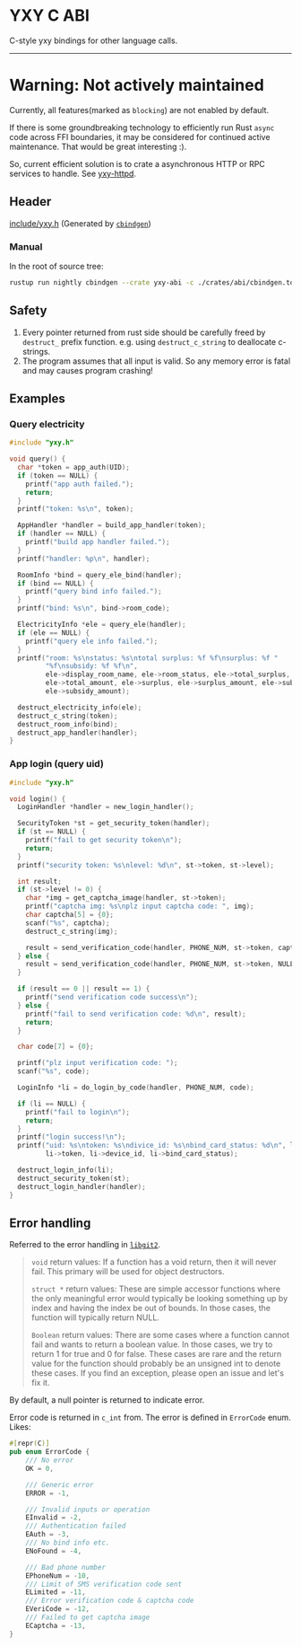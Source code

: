 # YXY C ABI

C-style yxy bindings for other language calls.

---

# Warning: Not actively maintained
Currently, all features(marked as `blocking`) are not enabled by default.

If there is some groundbreaking technology to efficiently run Rust `async` code across FFI boundaries, 
it may be considered for continued active maintenance. That would be great interesting :).

So, current efficient solution is to crate a asynchronous HTTP or RPC services to handle.
See [yxy-httpd].

[yxy-httpd]: https://github.com/DumpTime/yxy/tree/dev/crates/httpd

## Header
[include/yxy.h](include/yxy.h) (Generated by [`cbindgen`](https://github.com/eqrion/cbindgen))

### Manual
In the root of source tree:
```bash
rustup run nightly cbindgen --crate yxy-abi -c ./crates/abi/cbindgen.toml -o ./crates/abi/include/yxy.h
```

## Safety
1. Every pointer returned from rust side should be carefully freed by `destruct_` prefix function. e.g. using `destruct_c_string` to deallocate c-strings.
2. The program assumes that all input is valid. So any memory error is fatal and may causes program crashing!

## Examples

### Query electricity

```c
#include "yxy.h"

void query() {
  char *token = app_auth(UID);
  if (token == NULL) {
    printf("app auth failed.");
    return;
  }
  printf("token: %s\n", token);

  AppHandler *handler = build_app_handler(token);
  if (handler == NULL) {
    printf("build app handler failed.");
  }
  printf("handler: %p\n", handler);

  RoomInfo *bind = query_ele_bind(handler);
  if (bind == NULL) {
    printf("query bind info failed.");
  }
  printf("bind: %s\n", bind->room_code);

  ElectricityInfo *ele = query_ele(handler);
  if (ele == NULL) {
    printf("query ele info failed.");
  }
  printf("room: %s\nstatus: %s\ntotal surplus: %f %f\nsurplus: %f "
         "%f\nsubsidy: %f %f\n",
         ele->display_room_name, ele->room_status, ele->total_surplus,
         ele->total_amount, ele->surplus, ele->surplus_amount, ele->subsidy,
         ele->subsidy_amount);

  destruct_electricity_info(ele);
  destruct_c_string(token);
  destruct_room_info(bind);
  destruct_app_handler(handler);
}
```

### App login (query uid)

```c
#include "yxy.h"

void login() {
  LoginHandler *handler = new_login_handler();

  SecurityToken *st = get_security_token(handler);
  if (st == NULL) {
    printf("fail to get security token\n");
    return;
  }
  printf("security token: %s\nlevel: %d\n", st->token, st->level);

  int result;
  if (st->level != 0) {
    char *img = get_captcha_image(handler, st->token);
    printf("captcha img: %s\nplz input captcha code: ", img);
    char captcha[5] = {0};
    scanf("%s", captcha);
    destruct_c_string(img);

    result = send_verification_code(handler, PHONE_NUM, st->token, captcha);
  } else {
    result = send_verification_code(handler, PHONE_NUM, st->token, NULL);
  }

  if (result == 0 || result == 1) {
    printf("send verification code success\n");
  } else {
    printf("fail to send verification code: %d\n", result);
    return;
  }

  char code[7] = {0};

  printf("plz input verification code: ");
  scanf("%s", code);

  LoginInfo *li = do_login_by_code(handler, PHONE_NUM, code);

  if (li == NULL) {
    printf("fail to login\n");
    return;
  }
  printf("login success!\n");
  printf("uid: %s\ntoken: %s\ndivice_id: %s\nbind_card_status: %d\n", li->uid,
         li->token, li->device_id, li->bind_card_status);

  destruct_login_info(li);
  destruct_security_token(st);
  destruct_login_handler(handler);
}
```

## Error handling
Referred to the error handling in [`libgit2`](https://github.com/libgit2/libgit2/blob/main/docs/error-handling.md).

> `void` return values: If a function has a void return, then it will never fail. This primary will be used for object destructors.
> 
> `struct *` return values: These are simple accessor functions where the only meaningful error would typically be looking something up by index and having the index be out of bounds. In those cases, the function will typically return NULL.
> 
> `Boolean` return values: There are some cases where a function cannot fail and wants to return a boolean value. In those cases, we try to return 1 for true and 0 for false. These cases are rare and the return value for the function should probably be an unsigned int to denote these cases. If you find an exception, please open an issue and let's fix it.


By default, a null pointer is returned to indicate error.

Error code is returned in `c_int` from. The error is defined in `ErrorCode` enum. Likes:

```rust
#[repr(C)]
pub enum ErrorCode {
    /// No error
    OK = 0,

    /// Generic error
    ERROR = -1,

    /// Invalid inputs or operation
    EInvalid = -2,
    /// Authentication failed
    EAuth = -3,
    /// No bind info etc.
    ENoFound = -4,

    /// Bad phone number
    EPhoneNum = -10,
    /// Limit of SMS verification code sent
    ELimited = -11,
    /// Error verification code & captcha code
    EVeriCode = -12,
    /// Failed to get captcha image
    ECaptcha = -13,
}
```
